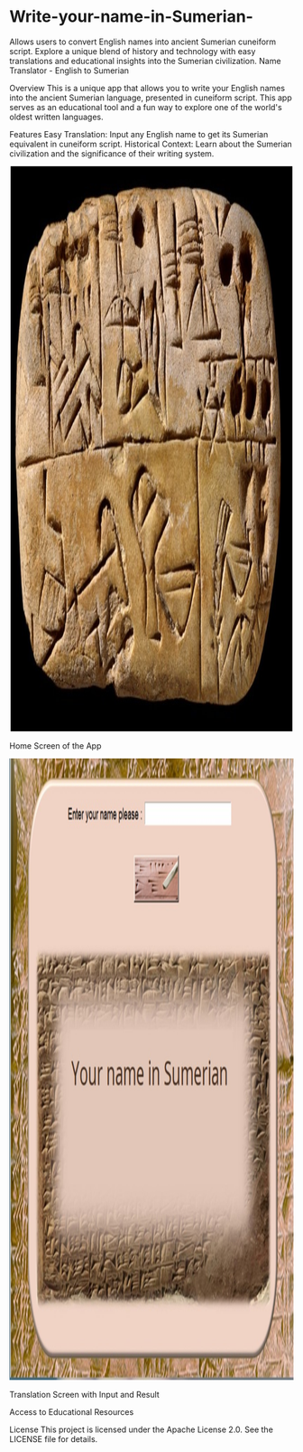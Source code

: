 # Write-your-name-in-Sumerian-
Allows users to convert English names into ancient Sumerian cuneiform script. Explore a unique blend of history and technology with easy translations and educational insights into the Sumerian civilization.
Name Translator - English to Sumerian

Overview
This is a unique app that allows you to write your English names into the ancient Sumerian language, presented in cuneiform script. This app serves as an educational tool and a fun way to explore one of the world's oldest written languages.

Features
Easy Translation: Input any English name to get its Sumerian equivalent in cuneiform script.
Historical Context: Learn about the Sumerian civilization and the significance of their writing system.

<div align="center">
  <img src="icon.jpg" alt="Profile Photo" width="500" height="1000">
</div>

Home Screen of the App
<div align="center">
  <img src="New Microsoft PowerPoint Presentation.jpg" alt="Profile Photo" width="1000" height="1100">
</div>




Translation Screen with Input and Result


Access to Educational Resources

License
This project is licensed under the Apache License 2.0. See the LICENSE file for details.



